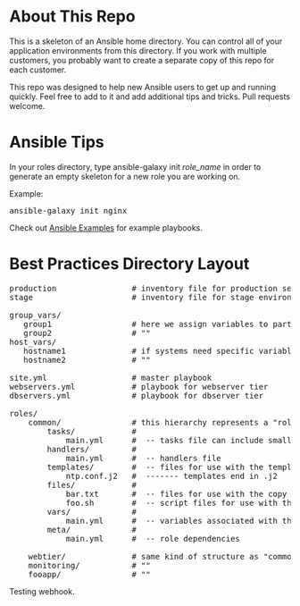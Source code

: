 # About This Repo #
This is a skeleton of an Ansible home directory. You can control all of your application environments from this directory. If you work with multiple customers, you probably want to create a separate copy of this repo for each customer.

This repo was designed to help new Ansible users to get up and running quickly. Feel free to add to it and add additional tips and tricks. Pull requests welcome.

# Ansible Tips #
In your roles directory, type ansible-galaxy init <em>role_name</em> in order to generate an empty skeleton for a new role you are working on.

Example:
<pre>
ansible-galaxy init nginx
</pre>

Check out [Ansible Examples](https://github.com/ansible/ansible-examples) for example playbooks.

# Best Practices Directory Layout #



<pre>
production                # inventory file for production servers
stage                     # inventory file for stage environment

group_vars/
   group1                 # here we assign variables to particular groups
   group2                 # ""
host_vars/
   hostname1              # if systems need specific variables, put them here
   hostname2              # ""

site.yml                  # master playbook
webservers.yml            # playbook for webserver tier
dbservers.yml             # playbook for dbserver tier

roles/
    common/               # this hierarchy represents a "role"
        tasks/            #
            main.yml      #  -- tasks file can include smaller files if warranted
        handlers/         #
            main.yml      #  -- handlers file
        templates/        #  -- files for use with the template resource
            ntp.conf.j2   #  ------- templates end in .j2
        files/            #
            bar.txt       #  -- files for use with the copy resource
            foo.sh        #  -- script files for use with the script resource
        vars/             #
            main.yml      #  -- variables associated with this role
        meta/             #
            main.yml      #  -- role dependencies

    webtier/              # same kind of structure as "common" was above, done for the webtier role
    monitoring/           # ""
    fooapp/               # ""
</pre>
Testing webhook.
